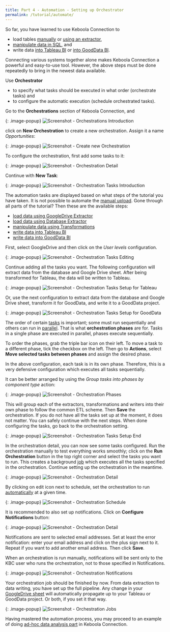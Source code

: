 ```yaml
---
title: Part 4 - Automation - Setting up Orchestrator
permalink: /tutorial/automate/
---
```


So far, you have learned to use Keboola Connection to

- load tables [manually](/tutorial/load/) or [using an extractor](/tutorial/load/database/), 
- [manipulate data in SQL](/tutorial/manipulate/), and
- write data [into Tableau BI](/tutorial/write/) or [into GoodData BI](/tutorial/write/gooddata/).
 
Connecting various systems together alone makes Keboola Connection a powerful and easy-to-use tool. 
However, the above steps must be done repeatedly to bring in the newest data available. 

Use **Orchestrator**  

- to specify what tasks should be executed in what order (orchestrate tasks) and
- to configure the automatic execution (schedule orchestrated tasks).

Go to the **Orchestrations** section of Keboola Connection, and

{: .image-popup}
![Screenshot - Orchestrations Introduction](/tutorial/automate/orchestrator-intro.png)

click on **New Orchestration** to create a new orchestration. Assign it a name *Opportunities*:

{: .image-popup}
![Screenshot - Create new Orchestration](/tutorial/automate/orchestrator-create-new.png)

To configure the orchestration, first add some tasks to it:

{: .image-popup}
![Screenshot - Orchestration Detail](/tutorial/automate/orchestration-detail-1.png)

Continue with **New Task**:

{: .image-popup}
![Screenshot - Orchestration Tasks Introduction](/tutorial/automate/orchestration-tasks-1.png)

The automation tasks are displayed based on what steps of the tutorial you have taken.
It is not possible to automate the [manual upload](/tutorial/load/). Gone through all parts of the tutorial?
Then these are the available steps:

- [load data using GoogleDrive Extractor](/tutorial/load/googledrive/)
- [load data using Database Extractor](/tutorial/load/database/)
- [manipulate data using Transformations](/tutorial/manipulate/)
- [write data into Tableau BI](/tutorial/write/)
- [write data into GoodData BI](/tutorial/write/gooddata/)

First, select GoogleDrive and then click on the *User levels* configuration.

{: .image-popup}
![Screenshot - Orchestration Tasks Editing](/tutorial/automate/orchestration-tasks-2.png)

Continue adding all the tasks you want. The following configuration will extract data from the database 
and Google Drive sheet. After being transformed for Tableau, the data will be written to Tableau.

{: .image-popup}
![Screenshot - Orchestration Tasks Setup for Tableau](/tutorial/automate/orchestration-tasks-setup-1.png)

Or, use the next configuration to extract data from the database and Google Drive sheet,
transform it for GoodData, and write it to a GoodData project.

{: .image-popup}
![Screenshot - Orchestration Tasks Setup for GoodData](/tutorial/automate/orchestration-tasks-setup-2.png)

The order of certain [tasks](/orchestrator/tasks/) is important; some must run sequentially and others can run 
in [parallel](/orchestrator/running/#parallel-jobs). 
That is what **orchestration phases** are for. Tasks in a single phase are executed in parallel, 
phases execute sequentially. 

To order the phases, grab the triple bar icon on their left. 
To move a task to a different phase, tick the checkbox on the left. Then go to **Actions**, select 
**Move selected tasks between phases** and assign the desired phase.

In the above configuration, each task is in its own phase.
Therefore, this is a very defensive configuration which executes all tasks sequentially.

It can be better arranged by using the *Group tasks into phases by component type* action:

{: .image-popup}
![Screenshot - Orchestration Phases](/tutorial/automate/orchestration-tasks-setup-3.png)

This will group each of the extractors, transformations and writers into their own phase to follow the common
ETL scheme. Then **Save** the orchestration. If you do not have all the tasks set up at the moment, 
it does not matter. You can safely continue with the next steps.
When done configuring the tasks, go back to the orchestration setting.

{: .image-popup}
![Screenshot - Orchestration Tasks Setup End](/tutorial/automate/orchestration-tasks-setup-4.png)

In the orchestration detail, you can now see some tasks configured. Run the orchestration manually 
to test everything works smoothly; click on the **Run Orchestration** button in the top right corner and select the tasks you want to run.
This creates a background [job](/orchestrator/running/) which executes all the tasks specified in the orchestration. 
Continue setting up the orchestration in the meantime.

{: .image-popup}
![Screenshot - Orchestration Detail](/tutorial/automate/orchestration-detail-2.png)

By clicking on edit icon next to schedule, set the orchestration to run 
[automatically](/orchestrator/running/#automation) at a given time. 

{: .image-popup}
![Screenshot - Orchestration Schedule](/tutorial/automate/orchestration-schedule.png)

It is recommended to also set up notifications. 
Click on **Configure Notifications** button:

{: .image-popup}
![Screenshot - Orchestration Detail](/tutorial/automate/orchestration-detail-3.png)

Notifications are sent to selected email addresses. Set at least the error notification: enter your email address and 
click on the plus sign next to it. Repeat if you want to add another email address. Then click **Save**.

When an orchestration is run manually, notifications will be sent only to the KBC user who
runs the orchestration, not to those specified in Notifications.

{: .image-popup}
![Screenshot - Orchestration Notifications](/tutorial/automate/orchestration-notifications.png)

Your orchestration job should be finished by now. From data extraction to data writing, you have set up the full pipeline. 
Any change in your [GoogleDrive sheet](/tutorial/load/googledrive/) will automatically propagate up 
to your Tableau or GoodData project. Or both, if you set it that way.   

{: .image-popup}
![Screenshot - Orchestration Jobs](/tutorial/automate/orchestration-detail-4.png)

Having mastered the automation process, you may proceed to an example of doing [ad-hoc data analysis part](/tutorial/ad-hoc/) in Keboola Connection. 
